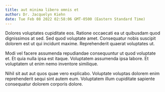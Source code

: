 ```yaml
---
title: aut minima libero omnis et
author: Dr. Jacquelyn Kiehn
date: Tue Feb 08 2022 02:58:06 GMT-0500 (Eastern Standard Time)
---
```

Dolores voluptates cupiditate eos. Ratione occaecati ea ut quibusdam quod dignissimos at sed. Sed quod voluptate amet. Consequatur nobis suscipit dolorem est ut qui incidunt maxime. Reprehenderit quaerat voluptates ut.

 Modi vel facere assumenda repudiandae consequuntur ut quod voluptate et. Et quia nulla ipsa est itaque. Voluptatem assumenda ipsa labore. Et voluptatem ut enim nemo inventore similique.

 Nihil sit aut aut quos quae vero explicabo. Voluptate voluptas dolorem enim reprehenderit sequi sint autem eum. Voluptatem illum cupiditate sapiente consequatur dolorem corporis dolore.